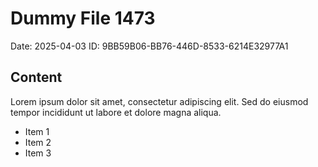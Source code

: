 # Dummy File 1473

Date: 2025-04-03
ID: 9BB59B06-BB76-446D-8533-6214E32977A1

## Content

Lorem ipsum dolor sit amet, consectetur adipiscing elit.
Sed do eiusmod tempor incididunt ut labore et dolore magna aliqua.

* Item 1
* Item 2
* Item 3
